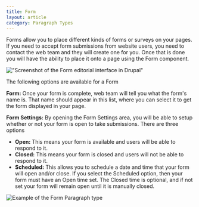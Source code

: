 ```yaml
---
title: Form
layout: article
category: Paragraph Types
---
```


Forms allow you to place different kinds of forms or surveys on your pages. If you need to accept form submissions from website users, you need to contact the web team and they will create one for you. Once that is done you will have the ability to place it onto a page using the Form component.

!["Screenshot of the Form editorial interface in Drupal"](paragraphs--form-editorial.png)

The following options are available for a Form

**Form:** Once your form is complete, web team will tell you what the form's name is. That name should appear in this list, where you can select it to get the form displayed in your page.

**Form Settings:** By opening the Form Settings area, you will be able to setup whether or not your form is open to take submissions. There are three options

- **Open:** This means your form is available and users will be able to respond to it.
- **Closed:** This means your form is closed and users will not be able to respond to it.
- **Scheduled:** This allows you to schedule a date and time that your form will open and/or close. If you select the Scheduled option, then your form must have an Open time set. The Closed time is optional, and if not set your form will remain open until it is manually closed.

![Example of the Form Paragraph type](paragraphs--form.png)

